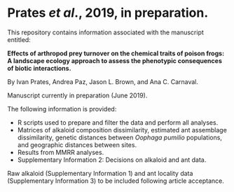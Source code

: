 # Prates _et al_., 2019, in preparation.

This repository contains information associated with the manuscript entitled:

**Effects of arthropod prey turnover on the chemical traits of poison frogs: A landscape ecology approach to assess the phenotypic consequences of biotic interactions.**

By Ivan Prates, Andrea Paz, Jason L. Brown, and Ana C. Carnaval.

Manuscript currently in preparation (June 2019).

The following information is provided:
- R scripts used to prepare and filter the data and perform all analyses.
- Matrices of alkaloid composition dissimilarity, estimated ant assemblage dissimilarity, genetic distances between _Oophaga pumilio_ populations, and geographic distances between sites.
- Results from MMRR analyses.
- Supplementary Information 2: Decisions on alkaloid and ant data.

Raw alkaloid (Supplementary Information 1) and ant locality data (Supplementary Information 3) to be included following article acceptance.
